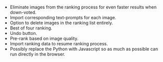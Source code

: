 - Eliminate images from the ranking process for even faster results when down-voted.
- Import corresponding text-prompts for each image.
- Option to delete images in the ranking list entirely.
- Best of four ranking.
- Undo button.
- Pre-rank based on image quality.
- Import ranking data to resume ranking process.
- Possibly replace the Python with Javascript so as much as possible can run directly in the browser.